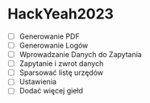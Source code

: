 # HackYeah2023
* [ ] Generowanie PDF
* [ ] Generowanie Logów
* [ ] Wprowadzanie Danych do Zapytania
* [ ] Zapytanie i zwrot danych
* [ ] Sparsować listę urzędów
* [ ] Ustawienia
* [ ] Dodać więcej giełd